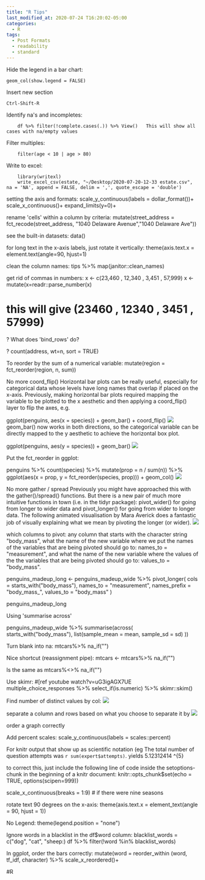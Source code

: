 ```yaml
---
title: "R Tips"
last_modified_at: 2020-07-24 T16:20:02-05:00
categories:
  - R
tags:
  - Post Formats
  - readability
  - standard
---
```


Hide the legend in a bar chart:

  ```
  geom_col(show.legend = FALSE)    
  
  ```

Insert new section  

``` 
Ctrl-Shift-R

``` 

Identify na's and incompletes:

```
    df %>% filter(!complete.cases(.)) %>% View()   This will show all cases with na/empty values   

```

Filter multiples:

```
	filter(age < 10 | age > 80)

```

Write to excel:

```
    library(writexl)
    write_excel_csv(estate, "~/Desktop/2020-07-20-12-33 estate.csv", na = 'NA', append = FALSE, delim = ',', quote_escape = 'double')  

```

setting the axis and formats:
  scale_y_continuous(labels = dollar_format())+
  scale_x_continuous()+
  expand_limits(y=0)+


rename 'cells' within a column by criteria:
    mutate(street_address = fct_recode(street_address, "1040 Delaware Avenue","1040 Delaware Ave"))


see the built-in datasets:
    data()


for long text in the x-axis labels, just rotate it vertically:
    theme(axis.text.x = element.text(angle=90, hjust=1)


clean the column names:
tips %>%
    map(janitor::clean_names)

get rid of commas in numbers:
x <- c(23,460 , 12,340 , 3,451 , 57,999)
x <- mutate(x=readr::parse_number(x)
# this will give (23460 , 12340 , 3451 , 57999)

?
What does 'bind_rows' do?

?
count(address, wt=n, sort = TRUE)


To reorder by the sum of a numerical variable:
    mutate(region = fct_reorder(region, n, sum))


No more coord_flip()
Horizontal bar plots can be really useful, especially for categorical data whose levels have long names that overlap if placed on the x-axis. Previously, making horizontal bar plots required mapping the variable to be plotted to the x aesthetic and then applying a coord_flip() layer to flip the axes, e.g.

ggplot(penguins, aes(x = species)) +
  geom_bar() +
  coord_flip()
![][penguins-species-bar-coord-flip-1]
geom_bar() now works in both directions, so the categorical variable can be directly mapped to the y aesthetic to achieve the horizontal box plot.

ggplot(penguins, aes(y = species)) +
  geom_bar()
![][penguins-species-bar-coord-flip-1-1]


Put the fct_reorder in ggplot:

penguins %>%
  count(species) %>%
  mutate(prop = n / sum(n)) %>%
  ggplot(aes(x = prop, y = fct_reorder(species, prop))) +
  geom_col()
![][penguins-species-props-bar-reorder-1]



No more gather / spread
Previously you might have approached this with the gather()/spread() functions. But there is a new pair of much more intuitive functions in town (i.e. in the tidyr package): pivot_wider() for going from longer to wider data and pivot_longer() for going from wider to longer data. The following animated visualisation by Mara Averick does a fantastic job of visually explaining what we mean by pivoting the longer (or wider).
![][tidyr-longer-wider]

which columns to pivot: any column that starts with the character string "body_mass",
what the name of the new variable where we put the names of the variables that are being pivoted should go to: names_to = "measurement", and
what the name of the new variable where the values of the the variables that are being pivoted should go to: values_to = "body_mass".

penguins_madeup_long <- penguins_madeup_wide %>%
  pivot_longer(
    cols = starts_with("body_mass"),
    names_to = "measurement",
    names_prefix = "body_mass_",
    values_to = "body_mass"
  )

penguins_madeup_long



Using 'summarise across'

penguins_madeup_wide %>%
  summarise(across(
    starts_with("body_mass"),
    list(sample_mean = mean, sample_sd = sd)
  ))

Turn blank into na:
  mtcars%>%
    na_if("")

Nice shortcut (reassignment pipe):
mtcars <- mtcars%>%
    na_if("")

Is the same as
   mtcars%<>%
     na_if("")

Use skimr: #[ref youtube watch?v=uG3igAGX7UE
    multiple_choice_responses %>%
    select_if(is.numeric) %>%
    skimr::skim()


Find number of distinct values by col:
![][Image]


separate a column and rows based on what you choose to separate it by
![][Image-1]

order a graph correctly

Add percent scales:
    scale_y_continuous(labels = scales::percent)

For knitr output that show up as scientific notation (eg The total number of question attempts was `r sum(expert$attempts)`. 
yields 5.12312414 ^{5}

to correct this, just include the following line of code inside the setoptions-chunk in the beginning of a knitr document:
knitr::opts_chunk$set(echo = TRUE, options(scipen=999))


scale_x_continuous(breaks = 1:9) # if there were nine seasons

rotate text 90 degrees on the x-axis:
    theme(axis.text.x = element_text(angle = 90, hjust = 1))

No Legend:
    theme(legend.position = "none")

Ignore words in a blacklist in the df$word column:
    blacklist_words = c("dog", "cat", "sheep:)
    df %>%
       filter(!word %in% blacklist_words)

In ggplot, order the bars correctly:
mutate(word = reorder_within (word, tf_idf, character) %>%
scale_x_reordered()+

#R


[penguins-species-bar-coord-flip-1]: penguins-species-bar-coord-flip-1.png

[penguins-species-bar-coord-flip-1-1]: penguins-species-bar-coord-flip-1.png

[penguins-species-props-bar-reorder-1]: penguins-species-props-bar-reorder-1.png

[tidyr-longer-wider]: tidyr-longer-wider.gif

[Image]: Image.jpeg

[Image-1]: Image.jpeg